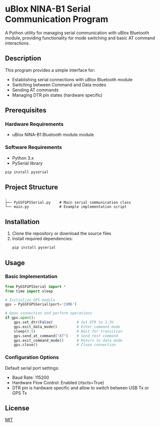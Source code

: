 # uBlox NINA-B1 Serial Communication Program

A Python utility for managing serial communication with uBlox Bluetooth module, providing functionality for mode switching and basic AT command interactions.

## Description

This program provides a simple interface for:
- Establishing serial connections with uBlox Bluetooth module
- Switching between Command and Data modes
- Sending AT commands
- Managing DTR pin states (hardware specific)

## Prerequisites

### Hardware Requirements
- uBlox NINA-B1 Bluetooth module module

### Software Requirements
- Python 3.x
- PySerial library
```bash
pip install pyserial
```

## Project Structure

```
.
├── PyGSFGPSSerial.py    # Main serial communication class
└── main.py              # Example implementation script
```

## Installation

1. Clone the repository or download the source files
2. Install required dependencies:
   ```bash
   pip install pyserial
   ```

## Usage

### Basic Implementation
```python
from PyGSFGPSSerial import *
from time import sleep

# Initialize GPS module
gps = PyGSFGPSSerial(port='COM6')

# Open connection and perform operations
if gps.open():
    gps.set_dtr(False)           # Set DTR to 3.3V
    gps.exit_data_mode()         # Enter command mode
    sleep(0.5)                   # Wait for transition
    gps.send_at_command("AT")    # Send test command
    gps.exit_command_mode()      # Return to data mode
    gps.close()                  # Close connection
```

### Configuration Options

Default serial port settings:
- Baud Rate: 115200
- Hardware Flow Control: Enabled (rtscts=True)
- DTR pin is hardware specific and allow to switch between USB Tx or GPS Tx

## License

[MIT](https://choosealicense.com/licenses/mit/)
